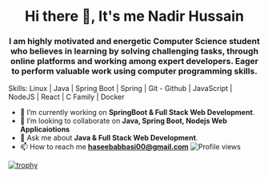 
<h1 align="center">Hi there 👋, It's me Nadir Hussain</h1>

<h3 align="center"> I am highly motivated and energetic Computer Science student who believes in learning by solving challenging tasks, through online platforms and working among expert developers. Eager to perform valuable work using computer programming skills. </h3>



Skills: Linux | Java | Spring Boot | Spring | Git - Github | JavaScript | NodeJS  | React | C Family | Docker


- 🔭 I’m currently working on  **SpringBoot & Full Stack Web Development**. 
- 👯 I’m looking to collaborate on **Java, Spring Boot, Nodejs Web Applicaiotions**  
- 💬 Ask me about **Java & Full Stack Web Development**.  
- 📫 How to reach me **haseebabbasi00@gmail.com**
![Profile views](https://gpvc.arturio.dev/)  


[![trophy](https://github-profile-trophy.vercel.app/?username=nadirhussainnn)](https://github.com/ryo-ma/github-profile-trophy)
